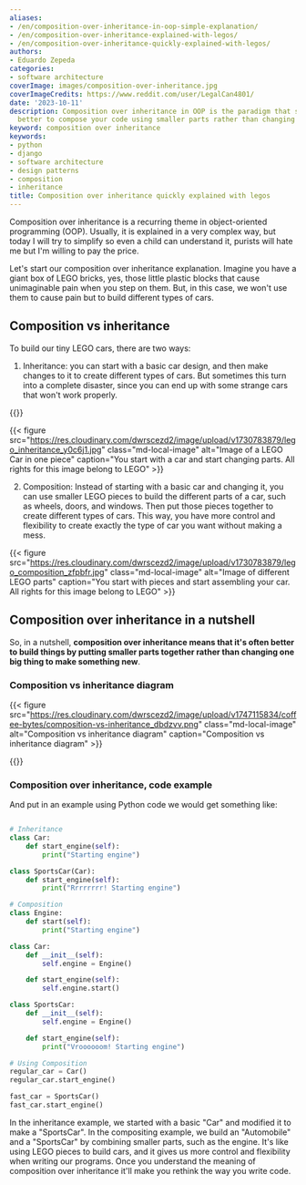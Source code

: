 ```yaml
---
aliases:
- /en/composition-over-inheritance-in-oop-simple-explanation/
- /en/composition-over-inheritance-explained-with-legos/
- /en/composition-over-inheritance-quickly-explained-with-legos/
authors:
- Eduardo Zepeda
categories:
- software architecture
coverImage: images/composition-over-inheritance.jpg
coverImageCredits: https://www.reddit.com/user/LegalCan4801/
date: '2023-10-11'
description: Composition over inheritance in OOP is the paradigm that says that it's
  better to compose your code using smaller parts rather than changing something big.
keyword: composition over inheritance
keywords:
- python
- django
- software architecture
- design patterns
- composition
- inheritance
title: Composition over inheritance quickly explained with legos
---
```


Composition over inheritance is a recurring theme in object-oriented programming (OOP). Usually, it is explained in a very complex way, but today I will try to simplify so even a child can understand it, purists will hate me but I'm willing to pay the price.

Let's start our composition over inheritance explanation. Imagine you have a giant box of LEGO bricks, yes, those little plastic blocks that cause unimaginable pain when you step on them. But, in this case, we won't use them to cause pain but to build different types of cars.

## Composition vs inheritance

To build our tiny LEGO cars, there are two ways:

1. Inheritance: you can start with a basic car design, and then make changes to it to create different types of cars. But sometimes this turn into a complete disaster, since you can end up with some strange cars that won't work properly.

{{<ad0>}}

{{< figure src="https://res.cloudinary.com/dwrscezd2/image/upload/v1730783879/lego_inheritance_y0c6j1.jpg" class="md-local-image" alt="Image of a LEGO Car in one piece" caption="You start with a car and start changing parts. All rights for this image belong to LEGO" >}}

2. Composition: Instead of starting with a basic car and changing it, you can use smaller LEGO pieces to build the different parts of a car, such as wheels, doors, and windows. Then put those pieces together to create different types of cars. This way, you have more control and flexibility to create exactly the type of car you want without making a mess.

{{< figure src="https://res.cloudinary.com/dwrscezd2/image/upload/v1730783879/lego_composition_zfpbfr.jpg" class="md-local-image" alt="Image of different LEGO parts" caption="You start with pieces and start assembling your car. All rights for this image belong to LEGO" >}}

## Composition over inheritance in a nutshell

So, in a nutshell, **composition over inheritance means that it's often better to build things by putting smaller parts together rather than changing one big thing to make something new**.

### Composition vs inheritance diagram

{{< figure src="https://res.cloudinary.com/dwrscezd2/image/upload/v1747115834/coffee-bytes/composition-vs-inheritance_dbdzvv.png" class="md-local-image" alt="Composition vs inheritance diagram" caption="Composition vs inheritance diagram" >}}

{{<ad1>}}

### Composition over inheritance, code example

And put in an example using Python code we would get something like:

```python

# Inheritance 
class Car:
    def start_engine(self):
        print("Starting engine")

class SportsCar(Car):
    def start_engine(self):
        print("Rrrrrrrr! Starting engine")

# Composition 
class Engine:
    def start(self):
        print("Starting engine")

class Car:
    def __init__(self):
        self.engine = Engine()

    def start_engine(self):
        self.engine.start()

class SportsCar:
    def __init__(self):
        self.engine = Engine()

    def start_engine(self):
        print("Vroooooom! Starting engine")

# Using Composition
regular_car = Car()
regular_car.start_engine()

fast_car = SportsCar()
fast_car.start_engine()
```

In the inheritance example, we started with a basic "Car" and modified it to make a "SportsCar". In the compositing example, we build an "Automobile" and a "SportsCar" by combining smaller parts, such as the engine. It's like using LEGO pieces to build cars, and it gives us more control and flexibility when writing our programs. Once you understand the meaning of composition over inheritance it'll make you rethink the way you write code.